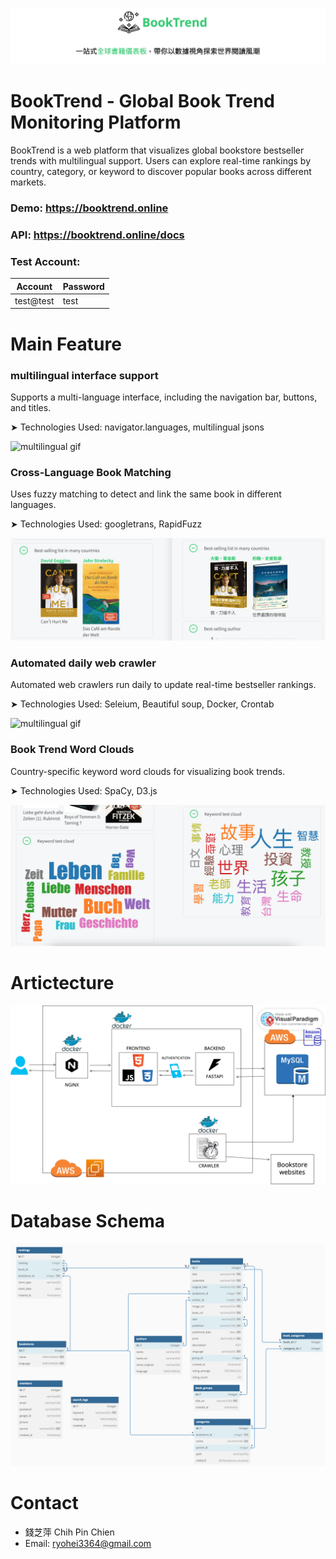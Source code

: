 ![booktrend logo](<public/booktrend_logo.png>)

# BookTrend - Global Book Trend Monitoring Platform
BookTrend is a web platform that visualizes global bookstore bestseller trends with multilingual support. Users can explore real-time rankings by country, category, or keyword to discover popular books across different markets.

### Demo: https://booktrend.online
### API: https://booktrend.online/docs
### Test Account: 
<div style="width: 300px;">

| Account | Password |
|--------|----------|
| test@test   | test |

</div>

# Main Feature
### multilingual interface support
Supports a multi-language interface, including the navigation bar, buttons, and titles.

➤ Technologies Used: navigator.languages, multilingual jsons

![multilingual gif](<public/multilingual.gif>)

### Cross-Language Book Matching
Uses fuzzy matching to detect and link the same book in different languages.

➤ Technologies Used: googletrans, RapidFuzz

![multilingual gif](<public/same book.png>)

### Automated daily web crawler
Automated web crawlers run daily to update real-time bestseller rankings.

➤ Technologies Used: Seleium, Beautiful soup, Docker, Crontab

![multilingual gif](<public/web crawler.gif>)

### Book Trend Word Clouds
Country-specific keyword word clouds for visualizing book trends.

➤ Technologies Used: SpaCy, D3.js

![multilingual gif](<public/wordcloud.png>)

# Artictecture
![multilingual gif](<public/web_structure.png>)

# Database Schema
![multilingual gif](<public/database.png>)

# Contact
- 錢芝萍 Chih Pin Chien
- Email: ryohei3364@gmail.com